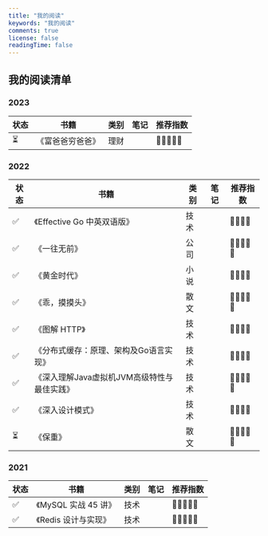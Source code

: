 ```yaml
---
title: "我的阅读"
keywords: "我的阅读"
comments: true
license: false
readingTime: false
---
```


## 我的阅读清单

### 2023

| 状态 | 书籍             | 类别 | 笔记 | 推荐指数 |
| ---- | ---------------- | ---- | ---- | -------- |
| ⏳    | 《富爸爸穷爸爸》 | 理财 |      | 🌟🌟🌟🌟🌟    |


### 2022

| 状态 | 书籍                                        | 类别 | 笔记 | 推荐指数 |
| ---- | ------------------------------------------- | ---- | ---- | -------- |
| ✅    | 《Effective Go 中英双语版》                 | 技术 |      | 🌟🌟🌟🌟     |
| ✅    | 《一往无前》                                | 公司 |      | 🌟🌟🌟🌟🌟    |
| ✅    | 《黄金时代》                                | 小说 |      | 🌟🌟🌟🌟     |
| ✅    | 《乖，摸摸头》                              | 散文 |      | 🌟🌟🌟🌟🌟    |
| ✅    | 《图解 HTTP》                               | 技术 |      | 🌟🌟🌟🌟     |
| ✅    | 《分布式缓存：原理、架构及Go语言实现》      | 技术 |      | 🌟🌟🌟🌟     |
| ✅    | 《深入理解Java虚拟机JVM高级特性与最佳实践》 | 技术 |      | 🌟🌟🌟🌟🌟    |
| ✅    | 《深入设计模式》                            | 技术 |      | 🌟🌟🌟🌟     |
| ⏳    | 《保重》                                    | 散文 |      | 🌟🌟🌟🌟🌟    |

### 2021

| 状态 | 书籍                 | 类别 | 笔记 | 推荐指数 |
| ---- | -------------------- | ---- | ---- | -------- |
| ✅    | 《MySQL 实战 45 讲》 | 技术 |      | 🌟🌟🌟🌟🌟    |
| ✅    | 《Redis 设计与实现》 | 技术 |      | 🌟🌟🌟🌟🌟    |

